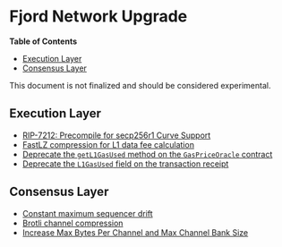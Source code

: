 # Fjord Network Upgrade

<!-- START doctoc generated TOC please keep comment here to allow auto update -->
<!-- DON'T EDIT THIS SECTION, INSTEAD RE-RUN doctoc TO UPDATE -->
**Table of Contents**

- [Execution Layer](#execution-layer)
- [Consensus Layer](#consensus-layer)

<!-- END doctoc generated TOC please keep comment here to allow auto update -->

This document is not finalized and should be considered experimental.

## Execution Layer

- [RIP-7212: Precompile for secp256r1 Curve Support](../protocol/precompiles.md#P256VERIFY)
- [FastLZ compression for L1 data fee calculation](./exec-engine.md#fees)
- [Deprecate the `getL1GasUsed` method on the `GasPriceOracle` contract](./predeploys.md#l1-gas-usage-estimation)
- [Deprecate the `L1GasUsed` field on the transaction receipt](./exec-engine.md#l1-gas-usage-estimation)

## Consensus Layer

- [Constant maximum sequencer drift](./derivation.md#constant-maximum-sequencer-drift)
- [Brotli channel compression](./derivation.md#brotli-channel-compression)
- [Increase Max Bytes Per Channel and Max Channel Bank Size](./derivation.md#increasing-max_rlp_bytes_per_channel-and-max_channel_bank_size)
